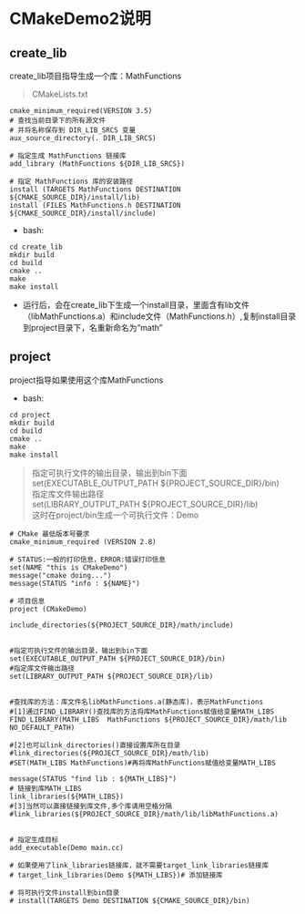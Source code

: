 # CMakeDemo2说明

## create_lib
create_lib项目指导生成一个库：MathFunctions
> CMakeLists.txt
```
cmake_minimum_required(VERSION 3.5)
# 查找当前目录下的所有源文件
# 并将名称保存到 DIR_LIB_SRCS 变量
aux_source_directory(. DIR_LIB_SRCS)

# 指定生成 MathFunctions 链接库
add_library (MathFunctions ${DIR_LIB_SRCS})

# 指定 MathFunctions 库的安装路径
install (TARGETS MathFunctions DESTINATION ${CMAKE_SOURCE_DIR}/install/lib)
install (FILES MathFunctions.h DESTINATION ${CMAKE_SOURCE_DIR}/install/include)
```
- bash:
```
cd create_lib 
mkdir build 
cd build 
cmake .. 
make 
make install
```
- 运行后，会在create_lib下生成一个install目录，里面含有lib文件（libMathFunctions.a）和include文件（MathFunctions.h）,复制install目录到project目录下，名重新命名为“math”

## project
project指导如果使用这个库MathFunctions
- bash:
```
cd project 
mkdir build 
cd build 
cmake .. 
make
make install
```
> 指定可执行文件的输出目录，输出到bin下面 <br/>
> set(EXECUTABLE_OUTPUT_PATH ${PROJECT_SOURCE_DIR}/bin) <br>
> 指定库文件输出路径 <br>
> set(LIBRARY_OUTPUT_PATH ${PROJECT_SOURCE_DIR}/lib) <br>
> 这时在project/bin生成一个可执行文件：Demo <br>

```
# CMake 最低版本号要求
cmake_minimum_required (VERSION 2.8)

# STATUS:一般的打印信息，ERROR:错误打印信息
set(NAME "this is CMakeDemo")
message("cmake doing...")
message(STATUS "info : ${NAME}")

# 项目信息
project (CMakeDemo)

include_directories(${PROJECT_SOURCE_DIR}/math/include)


#指定可执行文件的输出目录，输出到bin下面
set(EXECUTABLE_OUTPUT_PATH ${PROJECT_SOURCE_DIR}/bin)
#指定库文件输出路径
set(LIBRARY_OUTPUT_PATH ${PROJECT_SOURCE_DIR}/lib)


#查找库的方法：库文件名libMathFunctions.a(静态库)，表示MathFunctions
#[1]通过FIND_LIBRARY()查找库的方法将库MathFunctions赋值给变量MATH_LIBS
FIND_LIBRARY(MATH_LIBS  MathFunctions ${PROJECT_SOURCE_DIR}/math/lib NO_DEFAULT_PATH)

#[2]也可以link_directories()直接设置库所在目录
#link_directories(${PROJECT_SOURCE_DIR}/math/lib)
#SET(MATH_LIBS MathFunctions)#再将库MathFunctions赋值给变量MATH_LIBS

message(STATUS "find lib : ${MATH_LIBS}")
# 链接到库MATH_LIBS
link_libraries(${MATH_LIBS})
#[3]当然可以直接链接到库文件,多个库请用空格分隔
#link_libraries(${PROJECT_SOURCE_DIR}/math/lib/libMathFunctions.a)


# 指定生成目标
add_executable(Demo main.cc)

# 如果使用了link_libraries链接库，就不需要target_link_libraries链接库
# target_link_libraries(Demo ${MATH_LIBS})# 添加链接库

# 将可执行文件install到bin目录
# install(TARGETS Demo DESTINATION ${CMAKE_SOURCE_DIR}/bin)
```